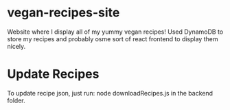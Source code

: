 # vegan-recipes-site
Website where I display all of my yummy vegan recipes! Used DynamoDB to store my recipes and probably osme sort of react frontend to display them nicely.

# Update Recipes 
To update recipe json, just run: node downloadRecipes.js in the backend folder.